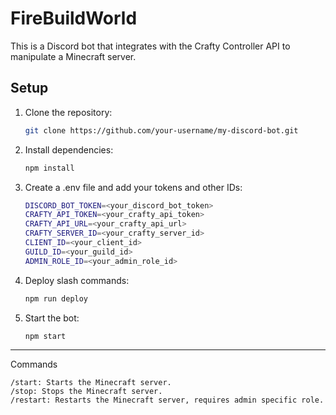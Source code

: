 # FireBuildWorld

This is a Discord bot that integrates with the Crafty Controller API to manipulate a Minecraft server.

## Setup

1. Clone the repository:

    ```bash
    git clone https://github.com/your-username/my-discord-bot.git

2. Install dependencies:

     ```bash
     npm install

3. Create a .env file and add your tokens and other IDs:

    ```bash
    DISCORD_BOT_TOKEN=<your_discord_bot_token>
    CRAFTY_API_TOKEN=<your_crafty_api_token>
    CRAFTY_API_URL=<your_crafty_api_url>
    CRAFTY_SERVER_ID=<your_crafty_server_id>
    CLIENT_ID=<your_client_id>
    GUILD_ID=<your_guild_id>
    ADMIN_ROLE_ID=<your_admin_role_id>


4. Deploy slash commands:

    ```bash
    npm run deploy

5. Start the bot:

    ```bash
    npm start

---

Commands

    /start: Starts the Minecraft server.
    /stop: Stops the Minecraft server.
    /restart: Restarts the Minecraft server, requires admin specific role.